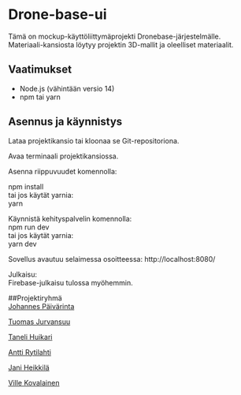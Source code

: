 # Drone-base-ui

Tämä on mockup-käyttöliittymäprojekti Dronebase-järjestelmälle. Materiaali-kansiosta löytyy projektin 3D-mallit ja oleelliset materiaalit.

## Vaatimukset

- Node.js (vähintään versio 14)  
- npm tai yarn

## Asennus ja käynnistys

Lataa projektikansio tai kloonaa se Git-repositoriona.

Avaa terminaali projektikansiossa.

Asenna riippuvuudet komennolla:


npm install  
tai jos käytät yarnia:  
yarn


Käynnistä kehityspalvelin komennolla:  
npm run dev  
tai jos käytät yarnia:  
yarn dev  

Sovellus avautuu selaimessa osoitteessa:
http://localhost:8080/

Julkaisu:  
Firebase-julkaisu tulossa myöhemmin.

##Projektiryhmä  
[Johannes Päivärinta](https://github.com/PaivarintaJohannes)


[Tuomas Jurvansuu](https://github.com/TuomasJurvansuu)

[Taneli Huikari](https://github.com/DaMonnFIN)

[Antti Rytilahti](https://github.com/naatti)

[Jani Heikkilä](https://github.com/JaniHeikkila)


[Ville Kovalainen](https://github.com/t1kovi02)



